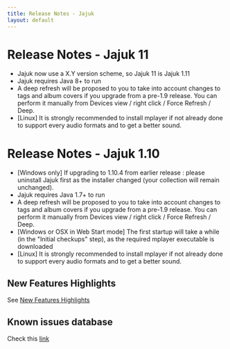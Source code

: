 ```yaml
---
title: Release Notes - Jajuk
layout: default
---
```


# Release Notes - Jajuk 11
- Jajuk now use a X.Y version scheme, so Jajuk 11 is Jajuk 1.11
- Jajuk requires Java 8+ to run
- A deep refresh will be proposed to you to take into account changes to tags and album covers if you upgrade from a pre-1.9 release. You can perform it manually from Devices view / right click / Force Refresh / Deep.
- [Linux] It is strongly recommended to install mplayer if not already done to support every audio formats and to get a better sound. 


# Release Notes - Jajuk 1.10

-    [Windows only] If upgrading to 1.10.4 from earlier release : please uninstall Jajuk first as the installer changed (your collection will remain unchanged).
-    Jajuk requires Java 1.7+ to run
-    A deep refresh will be proposed to you to take into account changes to tags and album covers if you upgrade from a pre-1.9 release. You can perform it manually from Devices view / right click / Force Refresh / Deep.
-    [Windows or OSX in Web Start mode] The first startup will take a while (in the "Initial checkups" step), as the required mplayer executable is downloaded
-    [Linux] It is strongly recommended to install mplayer if not already done to support every audio formats and to get a better sound. 
 
## New Features Highlights

See [New Features Highlights](/new_features.html)

## Known issues database

Check this [link](https://github.com/jajuk-team/jajuk/issues) 
